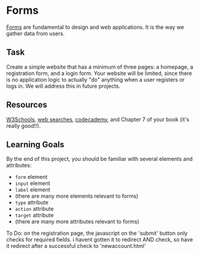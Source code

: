# Forms

[Forms](http://www.w3schools.com/html/html_forms.asp) are fundamental to design and web applications. It is the way we gather data from users.

## Task

Create a simple website that has a minimum of three pages: a homepage, a registration form, and a login form. Your website will be limited, since there is no application logic to actually "do" anything when a user registers or logs in. We will address this in future projects.

## Resources

[W3Schools](http://www.w3schools.com/tags/tag_form.asp), [web searches](https://www.reddit.com/r/web_design/search?q=forms&restrict_sr=on), [codecademy](https://www.codecademy.com/learn/web), and Chapter 7 of your book (it's really good!!).

## Learning Goals
By the end of this project, you should be familiar with several elements and attributes:

- `form` element
- `input` element
- `label` element
- (there are many more elements relevant to forms)
- `type` attribute
- `action` attribute
- `target` attribute
- (there are many more attributes relevant to forms)

To Do:
on the registration page, the javascript on the 'submit' button only checks for required fields. i havent gotten it to redirect AND check, so have it redirect after a successful check to 'newaccount.html'
